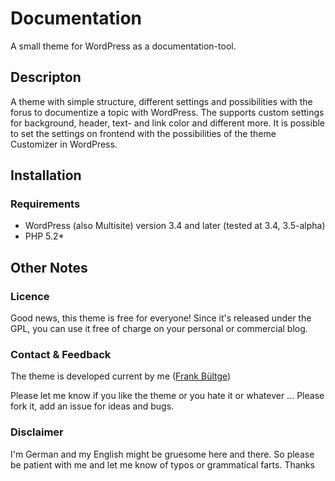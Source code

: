 # Documentation
A small theme for WordPress as a documentation-tool.

## Descripton
A theme with simple structure, different settings and possibilities with the forus to documentize a topic with WordPress.
The supports custom settings for background, header, text- and link color and different more. It is possible to set the settings on frontend with the possibilities of the theme Customizer in WordPress.

## Installation
### Requirements
* WordPress (also Multisite) version 3.4 and later (tested at 3.4, 3.5-alpha)
* PHP 5.2*

## Other Notes
### Licence
Good news, this theme is free for everyone! Since it's released under the GPL, you can use it free of charge on your personal or commercial blog.

### Contact & Feedback
The theme is developed current by me ([Frank Bültge](http://bueltge.de))

Please let me know if you like the theme or you hate it or whatever ... Please fork it, add an issue for ideas and bugs.

### Disclaimer
I'm German and my English might be gruesome here and there. So please be patient with me and let me know of typos or grammatical farts. Thanks